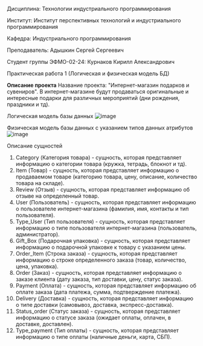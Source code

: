 Дисциплина: Технологии индустриального программирования

Институт: Институт перспективных технологий и индустриального программирования

Кафедра: Индустриального программирования

Преподаватель: Адышкин Сергей Сергеевич

Студент группы ЭФМО-02-24: Курнаков Кирилл Александрович

Практическая работа 1 (Логическая и физическая модель БД)
  
  **Описание проекта**
Название проекта: "Интернет-магазин подарков и сувениров". В интернет-магазине будут продаваться оригинальные и интересные
подарки для различных мероприятий (дни рождения, праздники и тд).

Логическая модель базы данных
![image](https://github.com/user-attachments/assets/92432650-6dca-4210-a27d-5730e2a51f8f)

Физическая модель базы данных с указанием типов данных атрибутов
![image](https://github.com/user-attachments/assets/4ff4c596-171a-4dd4-a6fb-12b34b2b680d)

Описание сущностей
 1. Category (Категория товара) - сущность, которая представляет информацию о категории товара (кружка, тетрадь, блокнот и тд).
 2. Item (Товар) - сущность, которая представляет информацию о продаваемом товаре (категорию товара, цену, описание, количество товара на складе).
 3. Review (Отзыв) - сущность, которая представляет информацию об отзыве на определенный товар.
 4. User (Пользователь) - сущность, которая представляет информацию о пользователе интернет-магазина (фамилия, имя, контакты и тип пользователя).
 5. Type_User (Тип пользователя) - сущность, которая представляет информацию о типе пользователя интернет-магазина (пользователь, администратор).
 6. Gift_Box (Подарочная упаковка) - сущность, которая представляет информацию о подарочной упаковке к товару с указанием цены.
 7. Order_Item (Строка заказа) - сущность, которая представляет информацию о строке определенного заказа (товар, количество, цена, упаковка).
 8. Order (Заказ) - сущность, которая представляет информацию о заказе клиента (дату заказа, тип доставки, цену, статус заказа).
 9. Payment (Оплата) - сущность, которая представляет информацию об оплате заказа (дата платежа, сумма, подтверждение платежа).
 10. Delivery (Доставка) - сущность, которая представляет информацию о типе доставки (самовывоз, доставка, экспресс-доставка).
 11. Status_order (Статус заказа) - сущность, которая представляет информацию о статусе заказа (ожидает оплаты, оплачен, в доставке, доставлен).
 12. Type_payment (Тип оплаты) - сущность, которая представляет информацию о типе оплаты (наличные деньги, карта, СБП).
